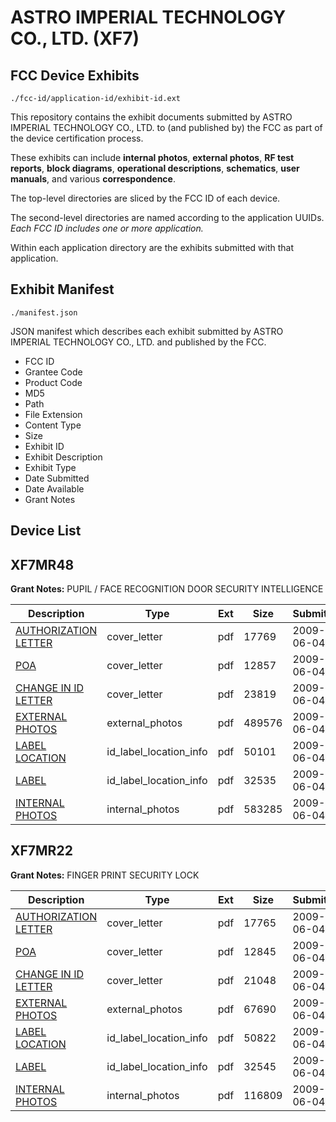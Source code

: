 # ASTRO IMPERIAL TECHNOLOGY CO., LTD. (XF7)
## FCC Device Exhibits

```
./fcc-id/application-id/exhibit-id.ext
```

This repository contains the exhibit documents submitted by ASTRO IMPERIAL TECHNOLOGY CO., LTD. to (and published by) the FCC as part of the device certification process.

These exhibits can include **internal photos**, **external photos**, **RF test reports**, **block diagrams**, **operational descriptions**, **schematics**, **user manuals**, and various **correspondence**.

The top-level directories are sliced by the FCC ID of each device.

The second-level directories are named according to the application UUIDs. *Each FCC ID includes one or more application.*

Within each application directory are the exhibits submitted with that application. 

## Exhibit Manifest

```
./manifest.json
```

JSON manifest which describes each exhibit submitted by ASTRO IMPERIAL TECHNOLOGY CO., LTD. and published by the FCC.

- FCC ID
- Grantee Code
- Product Code
- MD5
- Path
- File Extension
- Content Type
- Size
- Exhibit ID
- Exhibit Description
- Exhibit Type
- Date Submitted
- Date Available
- Grant Notes

## Device List
## XF7MR48
**Grant Notes:** PUPIL / FACE RECOGNITION DOOR SECURITY INTELLIGENCE

| Description | Type | Ext | Size | Submitted | Available |
| ----------- | ---- | --- | ---- | --------- | --------- |
| [AUTHORIZATION LETTER](XF7MR48/532b809356a4437b6a2c36fe97708528/1119413.pdf) | cover_letter | pdf | 17769 | 2009-06-04 | 2009-06-04 |
| [POA](XF7MR48/532b809356a4437b6a2c36fe97708528/1119418.pdf) | cover_letter | pdf | 12857 | 2009-06-04 | 2009-06-04 |
| [CHANGE IN ID LETTER](XF7MR48/532b809356a4437b6a2c36fe97708528/1119419.pdf) | cover_letter | pdf | 23819 | 2009-06-04 | 2009-06-04 |
| [EXTERNAL PHOTOS](XF7MR48/532b809356a4437b6a2c36fe97708528/1119414.pdf) | external_photos | pdf | 489576 | 2009-06-04 | 2009-06-04 |
| [LABEL LOCATION](XF7MR48/532b809356a4437b6a2c36fe97708528/1119415.pdf) | id_label_location_info | pdf | 50101 | 2009-06-04 | 2009-06-04 |
| [LABEL](XF7MR48/532b809356a4437b6a2c36fe97708528/1119416.pdf) | id_label_location_info | pdf | 32535 | 2009-06-04 | 2009-06-04 |
| [INTERNAL PHOTOS](XF7MR48/532b809356a4437b6a2c36fe97708528/1119417.pdf) | internal_photos | pdf | 583285 | 2009-06-04 | 2009-06-04 |
## XF7MR22
**Grant Notes:** FINGER PRINT SECURITY LOCK

| Description | Type | Ext | Size | Submitted | Available |
| ----------- | ---- | --- | ---- | --------- | --------- |
| [AUTHORIZATION LETTER](XF7MR22/e63bd157f0a0378ecfab691c211d69f4/1119392.pdf) | cover_letter | pdf | 17765 | 2009-06-04 | 2009-06-04 |
| [POA](XF7MR22/e63bd157f0a0378ecfab691c211d69f4/1119397.pdf) | cover_letter | pdf | 12845 | 2009-06-04 | 2009-06-04 |
| [CHANGE IN ID LETTER](XF7MR22/e63bd157f0a0378ecfab691c211d69f4/1119398.pdf) | cover_letter | pdf | 21048 | 2009-06-04 | 2009-06-04 |
| [EXTERNAL PHOTOS](XF7MR22/e63bd157f0a0378ecfab691c211d69f4/1119393.pdf) | external_photos | pdf | 67690 | 2009-06-04 | 2009-06-04 |
| [LABEL LOCATION](XF7MR22/e63bd157f0a0378ecfab691c211d69f4/1119394.pdf) | id_label_location_info | pdf | 50822 | 2009-06-04 | 2009-06-04 |
| [LABEL](XF7MR22/e63bd157f0a0378ecfab691c211d69f4/1119395.pdf) | id_label_location_info | pdf | 32545 | 2009-06-04 | 2009-06-04 |
| [INTERNAL PHOTOS](XF7MR22/e63bd157f0a0378ecfab691c211d69f4/1119396.pdf) | internal_photos | pdf | 116809 | 2009-06-04 | 2009-06-04 |

